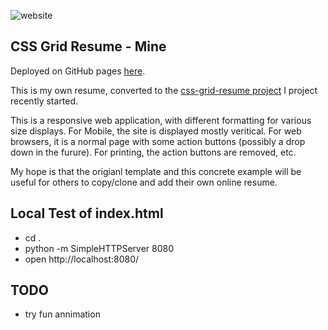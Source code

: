 

![website](https://github.com/alpiepho/css-grid-resume-mine/workflows/website/badge.svg)

## CSS Grid Resume - Mine

Deployed on GitHub pages [here](https://alpiepho.github.io/css-grid-resume-mine/).


This is my own resume, converted to the [css-grid-resume project](https://github.com/alpiepho/css-grid-resume) I project recently started.

This is a responsive web application, with different formatting for various
size displays.  For Mobile, the site is displayed mostly veritical.  For
web browsers, it is a normal page with some action buttons (possibly a drop down in the furure).  For printing, the action buttons are removed, etc.

My hope is that the origianl template and this concrete example will be useful for others to copy/clone and add their own online resume.

## Local Test of index.html

- cd .
- python -m SimpleHTTPServer 8080
- open http://localhost:8080/

## TODO

- try fun annimation
